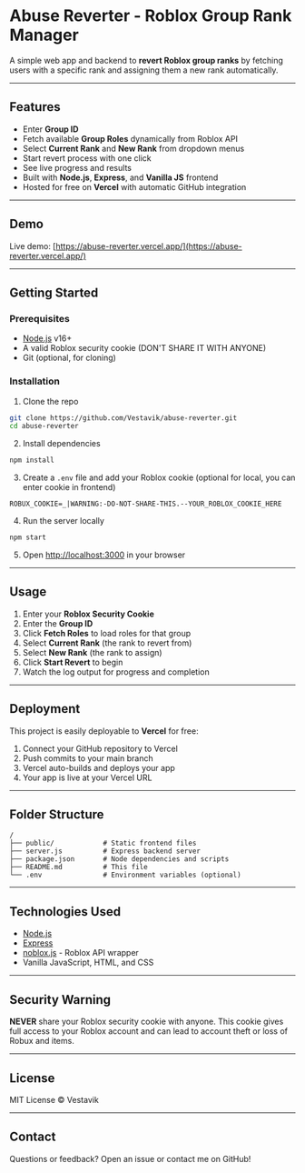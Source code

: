 # Abuse Reverter - Roblox Group Rank Manager

A simple web app and backend to **revert Roblox group ranks** by fetching users with a specific rank and assigning them a new rank automatically.

---

## Features

- Enter **Group ID**
- Fetch available **Group Roles** dynamically from Roblox API
- Select **Current Rank** and **New Rank** from dropdown menus
- Start revert process with one click
- See live progress and results
- Built with **Node.js**, **Express**, and **Vanilla JS** frontend
- Hosted for free on **Vercel** with automatic GitHub integration

---

## Demo

Live demo: [https://abuse-reverter.vercel.app/](https://abuse-reverter.vercel.app/)

---

## Getting Started

### Prerequisites

- [Node.js](https://nodejs.org/) v16+
- A valid Roblox security cookie (DON'T SHARE IT WITH ANYONE)
- Git (optional, for cloning)

### Installation

1. Clone the repo  
```bash
git clone https://github.com/Vestavik/abuse-reverter.git
cd abuse-reverter
````

2. Install dependencies

```bash
npm install
```

3. Create a `.env` file and add your Roblox cookie (optional for local, you can enter cookie in frontend)

```
ROBUX_COOKIE=_|WARNING:-DO-NOT-SHARE-THIS.--YOUR_ROBLOX_COOKIE_HERE
```

4. Run the server locally

```bash
npm start
```

5. Open [http://localhost:3000](http://localhost:3000) in your browser

---

## Usage

1. Enter your **Roblox Security Cookie**
2. Enter the **Group ID**
3. Click **Fetch Roles** to load roles for that group
4. Select **Current Rank** (the rank to revert from)
5. Select **New Rank** (the rank to assign)
6. Click **Start Revert** to begin
7. Watch the log output for progress and completion

---

## Deployment

This project is easily deployable to **Vercel** for free:

1. Connect your GitHub repository to Vercel
2. Push commits to your main branch
3. Vercel auto-builds and deploys your app
4. Your app is live at your Vercel URL

---

## Folder Structure

```
/
├── public/            # Static frontend files
├── server.js          # Express backend server
├── package.json       # Node dependencies and scripts
├── README.md          # This file
└── .env               # Environment variables (optional)
```

---

## Technologies Used

* [Node.js](https://nodejs.org/)
* [Express](https://expressjs.com/)
* [noblox.js](https://www.npmjs.com/package/noblox.js) - Roblox API wrapper
* Vanilla JavaScript, HTML, and CSS

---

## Security Warning

**NEVER** share your Roblox security cookie with anyone.
This cookie gives full access to your Roblox account and can lead to account theft or loss of Robux and items.

---

## License

MIT License © Vestavik

---

## Contact

Questions or feedback? Open an issue or contact me on GitHub!
